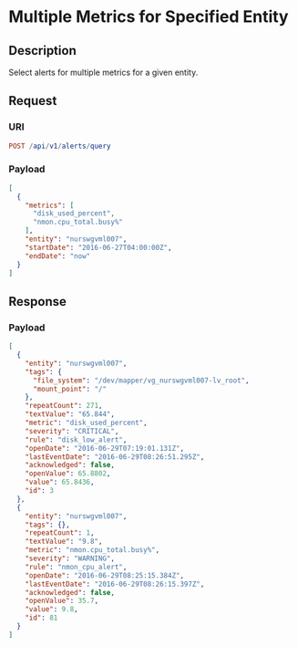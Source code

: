 # Multiple Metrics for Specified Entity

## Description

Select alerts for multiple metrics for a given entity.

## Request

### URI

```elm
POST /api/v1/alerts/query
```

### Payload

```json
[
  {
    "metrics": [
      "disk_used_percent",
      "nmon.cpu_total.busy%"
    ],
    "entity": "nurswgvml007",
    "startDate": "2016-06-27T04:00:00Z",
    "endDate": "now"
  }
]
```

## Response

### Payload

```json
[
  {
    "entity": "nurswgvml007",
    "tags": {
      "file_system": "/dev/mapper/vg_nurswgvml007-lv_root",
      "mount_point": "/"
    },
    "repeatCount": 271,
    "textValue": "65.844",
    "metric": "disk_used_percent",
    "severity": "CRITICAL",
    "rule": "disk_low_alert",
    "openDate": "2016-06-29T07:19:01.131Z",
    "lastEventDate": "2016-06-29T08:26:51.295Z",
    "acknowledged": false,
    "openValue": 65.8802,
    "value": 65.8436,
    "id": 3
  },
  {
    "entity": "nurswgvml007",
    "tags": {},
    "repeatCount": 1,
    "textValue": "9.8",
    "metric": "nmon.cpu_total.busy%",
    "severity": "WARNING",
    "rule": "nmon_cpu_alert",
    "openDate": "2016-06-29T08:25:15.384Z",
    "lastEventDate": "2016-06-29T08:26:15.397Z",
    "acknowledged": false,
    "openValue": 35.7,
    "value": 9.8,
    "id": 81
  }
]
```